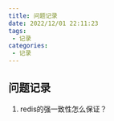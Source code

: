 ```yaml
---
title: 问题记录
date: 2022/12/01 22:11:23
tags: 
 - 记录
categories: 
 - 记录
---
```


## 问题记录

1. redis的强一致性怎么保证？